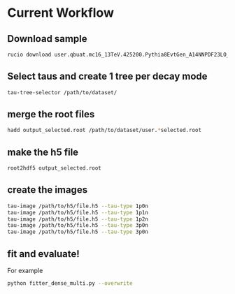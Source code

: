 # Current Workflow
## Download sample 

```bash
rucio download user.qbuat.mc16_13TeV.425200.Pythia8EvtGen_A14NNPDF23LO_Gammatautau_MassWeight.recon.ESD.e5468_s3170_r9466.tauid.v2_OUT
```

## Select taus and create 1 tree per decay mode

```bash
tau-tree-selector /path/to/dataset/
```

## merge the root files

```bash
hadd output_selected.root /path/to/dataset/user.*selected.root
```

## make the h5 file

```bash
root2hdf5 output_selected.root
```

## create the images

```bash
tau-image /path/to/h5/file.h5 --tau-type 1p0n
tau-image /path/to/h5/file.h5 --tau-type 1p1n
tau-image /path/to/h5/file.h5 --tau-type 1p2n
tau-image /path/to/h5/file.h5 --tau-type 3p0n
tau-image /path/to/h5/file.h5 --tau-type 3p0n
```

## fit and evaluate!
For example
```bash
python fitter_dense_multi.py --overwrite
```
